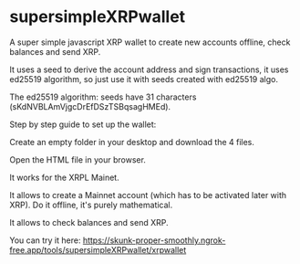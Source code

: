 # supersimpleXRPwallet
A super simple javascript XRP wallet to create new accounts offline, check balances and send XRP.

It uses a seed to derive the account address and sign transactions, it uses ed25519 algorithm, so just use it with seeds created with ed25519 algo.

The ed25519 algorithm: seeds have 31 characters (sKdNVBLAmVjgcDrEfDSzTSBqsagHMEd).

Step by step guide to set up the wallet:

Create an empty folder in your desktop and download the 4 files.

Open the HTML file in your browser.

It works for the XRPL Mainet.

It allows to create a Mainnet account (which has to be activated later with XRP). Do it offline, it's purely mathematical.

It allows to check balances and send XRP.

You can try it here: https://skunk-proper-smoothly.ngrok-free.app/tools/supersimpleXRPwallet/xrpwallet
